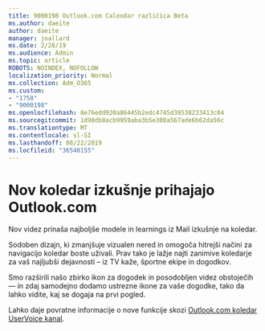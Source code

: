 ```yaml
---
title: 9000198 Outlook.com Calendar različica Beta
ms.author: daeite
author: daeite
manager: joallard
ms.date: 2/28/19
ms.audience: Admin
ms.topic: article
ROBOTS: NOINDEX, NOFOLLOW
localization_priority: Normal
ms.collection: Adm_O365
ms.custom:
- "1758"
- "9000198"
ms.openlocfilehash: 8e76edd920a86445b2edc4745d39538233413c04
ms.sourcegitcommit: 1d98db8acb9959aba3b5e308a567ade6b62da56c
ms.translationtype: MT
ms.contentlocale: sl-SI
ms.lasthandoff: 08/22/2019
ms.locfileid: "36548155"
---
```

# <a name="new-calendar-experiences-coming-to-outlookcom"></a>Nov koledar izkušnje prihajajo Outlook.com

Nov videz prinaša najboljše modele in learnings iz Mail izkušnje na koledar.

Sodoben dizajn, ki zmanjšuje vizualen nered in omogoča hitrejši načini za navigacijo koledar boste uživali. Prav tako je lažje najti zanimive koledarje za vaš najljubši dejavnosti – iz TV kaže, športne ekipe in dogodkov.

Smo razširili našo zbirko ikon za dogodek in posodobljen videz obstoječih — in zdaj samodejno dodamo ustrezne ikone za vaše dogodke, tako da lahko vidite, kaj se dogaja na prvi pogled.

Lahko daje povratne informacije o nove funkcije skozi [Outlook.com koledar UserVoice kanal](https://outlook.uservoice.com/forums/601444-new-experiences-in-outlook-com?category_id=209197).